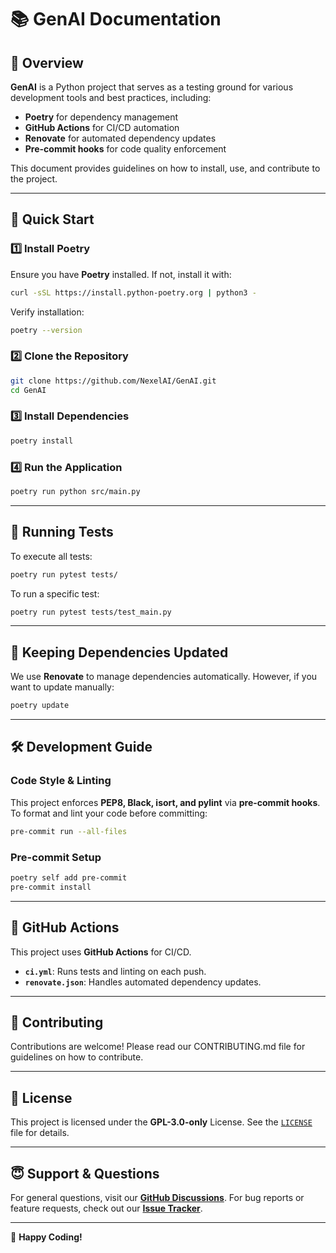 # 📚 GenAI Documentation

## 📝 Overview

**GenAI** is a Python project that serves as a testing ground for various development tools and best practices, including:

- **Poetry** for dependency management
- **GitHub Actions** for CI/CD automation
- **Renovate** for automated dependency updates
- **Pre-commit hooks** for code quality enforcement

This document provides guidelines on how to install, use, and contribute to the project.

---

## 🚀 Quick Start

### **1️⃣ Install Poetry**

Ensure you have **Poetry** installed. If not, install it with:

```sh
curl -sSL https://install.python-poetry.org | python3 -
```

Verify installation:

```sh
poetry --version
```

### **2️⃣ Clone the Repository**

```sh
git clone https://github.com/NexelAI/GenAI.git
cd GenAI
```

### **3️⃣ Install Dependencies**

```sh
poetry install
```

### **4️⃣ Run the Application**

```sh
poetry run python src/main.py
```

---

## 🧪 Running Tests

To execute all tests:

```sh
poetry run pytest tests/
```

To run a specific test:

```sh
poetry run pytest tests/test_main.py
```

---

## 🔄 Keeping Dependencies Updated

We use **Renovate** to manage dependencies automatically.
However, if you want to update manually:

```sh
poetry update
```

---

## 🛠 Development Guide

### **Code Style & Linting**

This project enforces **PEP8, Black, isort, and pylint** via **pre-commit hooks**.
To format and lint your code before committing:

```sh
pre-commit run --all-files
```

### **Pre-commit Setup**

```sh
poetry self add pre-commit
pre-commit install
```

---

## 🔧 GitHub Actions

This project uses **GitHub Actions** for CI/CD.

- **`ci.yml`**: Runs tests and linting on each push.
- **`renovate.json`**: Handles automated dependency updates.

---

## 🤝 Contributing

Contributions are welcome! Please read our CONTRIBUTING.md file for guidelines on how to contribute.

---

## 🌟 License

This project is licensed under the **GPL-3.0-only** License.
See the [`LICENSE`](../LICENSE) file for details.

---

## 😇 Support & Questions

For general questions, visit our **[GitHub Discussions](https://github.com/NexelAI/GenAI/discussions)**.
For bug reports or feature requests, check out our **[Issue Tracker](https://github.com/NexelAI/GenAI/issues)**.

---

🚀 **Happy Coding!**
